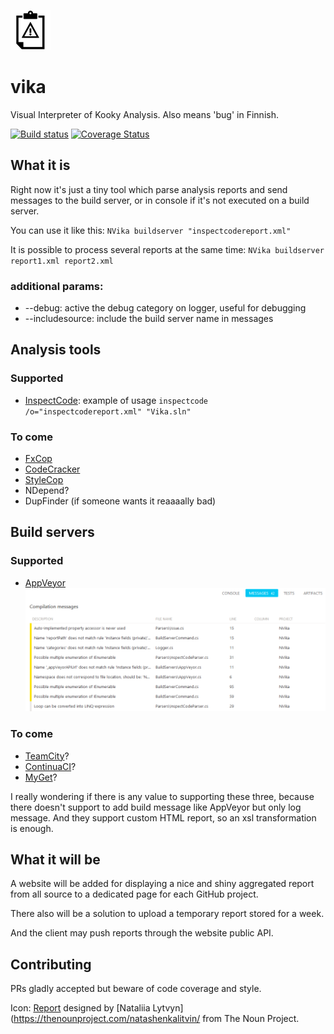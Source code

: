 ![Project icon](icon.png)
# vika
Visual Interpreter of Kooky Analysis.
Also means 'bug' in Finnish.

[![Build status](https://ci.appveyor.com/api/projects/status/m2qxrige03yn5hbh?svg=true)](https://ci.appveyor.com/project/laedit/vika) [![Coverage Status](https://coveralls.io/repos/laedit/vika/badge.svg)](https://coveralls.io/r/laedit/vika)

## What it is
Right now it's just a tiny tool which parse analysis reports and send messages to the build server, or in console if it's not executed on a build server.

You can use it like this: `NVika buildserver "inspectcodereport.xml"`

It is possible to process several reports at the same time: `NVika buildserver report1.xml report2.xml`

### additional params:
 - --debug: active the debug category on logger, useful for debugging
 - --includesource: include the build server name in messages

## Analysis tools
### Supported
 - [InspectCode](https://chocolatey.org/packages/resharper-clt): example of usage `inspectcode /o="inspectcodereport.xml" "Vika.sln"`
 
### To come
 - [FxCop](https://github.com/laedit/vika/issues/6)
 - [CodeCracker](https://github.com/laedit/vika/issues/8)
 - [StyleCop](https://github.com/laedit/vika/issues/7)
 - NDepend?
 - DupFinder (if someone wants it reaaaally bad)
 
## Build servers
### Supported
  - [AppVeyor](http://appveyor.com)
![AppVeyor example](AppVeyor.png)
  
### To come
 - [TeamCity](https://github.com/laedit/vika/issues/4)?
 - [ContinuaCI](https://github.com/laedit/vika/issues/3)?
 - [MyGet](https://github.com/laedit/vika/issues/5)?

I really wondering if there is any value to supporting these three, because there doesn't support to add build message like AppVeyor but only log message.
And they support custom HTML report, so an xsl transformation is enough.
 
## What it will be
A website will be added for displaying a nice and shiny aggregated report from all source to a dedicated page for each GitHub project.

There also will be a solution to upload a temporary report stored for a week.

And the client may push reports through the website public API.

## Contributing
PRs gladly accepted but beware of code coverage and style.

Icon: [Report](https://thenounproject.com/term/report/84881/) designed by [Nataliia Lytvyn](https://thenounproject.com/natashenkalitvin/ from The Noun Project.